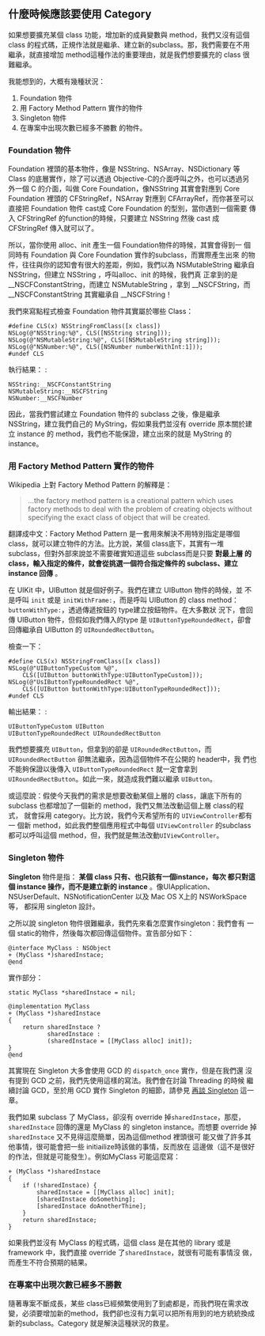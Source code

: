 什麼時候應該要使用 Category
---------------------------

如果想要擴充某個 class 功能，增加新的成員變數與 method，我們又沒有這個
class 的程式碼，正規作法就是繼承、建立新的subclass。那，我們需要在不用
繼承，就直接增加 method這種作法的重要理由，就是我們想要擴充的 class 很
難繼承。

我能想到的，大概有幾種狀況：

1. Foundation 物件
2. 用 Factory Method Pattern 實作的物件
3. Singleton 物件
4. 在專案中出現次數已經多不勝數 的物件。

### Foundation 物件

Foundation 裡頭的基本物件，像是 NSString、NSArray、NSDictionary 等
Class 的底層實作，除了可以透過 Objective-C的介面呼叫之外，也可以透過另
外一個 C 的介面，叫做 Core Foundation，像NSString 其實會對應到 Core
Foundation 裡頭的 CFStringRef，NSArray 對應到 CFArrayRef，而你甚至可以
直接把 Foundation 物件 cast成 Core Foundation 的型別，當你遇到一個需要
傳入 CFStringRef 的function的時候，只要建立 NSString 然後 cast 成
CFStringRef 傳入就可以了。

所以，當你使用 alloc、init 產生一個 Foundation物件的時候，其實會得到一
個同時有 Foundation 與 Core Foundation 實作的subclass，而實際產生出來
的物件，往往與你的認知會有很大的差距，例如，我們以為 NSMutableString
繼承自 NSString，但建立 NSString ，呼叫alloc、init 的時候，我們真
正拿到的是 \_\_NSCFConstantString，而建立 NSMutableString ，拿到
\_\_NSCFString，而 \_\_NSCFConstantString 其實繼承自 \_\_NSCFString！

我們來寫點程式檢查 Foundation 物件其實屬於哪些 Class：

``` objc
#define CLS(x) NSStringFromClass([x class])
NSLog(@"NSString:%@", CLS([NSString string]));
NSLog(@"NSMutableString:%@", CLS([NSMutableString string]));
NSLog(@"NSNumber:%@", CLS([NSNumber numberWithInt:1]));
#undef CLS
```

執行結果： :

    NSString:__NSCFConstantString
    NSMutableString:__NSCFString
    NSNumber:__NSCFNumber

因此，當我們嘗試建立 Foundation 物件的 subclass 之後，像是繼承
NSString，建立我們自己的 MyString，假如果我們並沒有 override
原本關於建立 instance 的 method，我們也不能保證，建立出來的就是
MyString 的 instance。

### 用 Factory Method Pattern 實作的物件

Wikipedia 上對 Factory Method Pattern 的解釋是：

> ...the factory method pattern is a creational pattern which uses
> factory methods to deal with the problem of creating objects without
> specifying the exact class of object that will be created.

翻譯成中文：Factory Method Pattern 是一套用來解決不用特別指定是哪個
class，就可以建立物件的方法。比方說，某個 class底下，其實有一堆
subclass，但對外部來說並不需要確實知道這些 subclass而是只要 **對最上層
的class，輸入指定的條件，就會從挑選一個符合指定條件的 subclass、建立
instance 回傳** 。

在 UIKit 中，UIButton 就是個好例子。我們在建立 UIButton 物件的時候，並
不是呼叫 `init` 或是 `initWithFrame:`，而是呼叫 UIButton 的 class
method：`buttonWithType:`，透過傳遞按鈕的 type建立按鈕物件。在大多數狀
況下，會回傳 UIButton 物件，但假如我們傳入的type 是
`UIButtonTypeRoundedRect`，卻會回傳繼承自 UIButton 的
`UIRoundedRectButton`。

檢查一下：

``` objc
#define CLS(x) NSStringFromClass([x class])
NSLog(@"UIButtonTypeCustom %@",
    CLS([UIButton buttonWithType:UIButtonTypeCustom]));
NSLog(@"UsIButtonTypeRoundedRect %@",
    CLS([UIButton buttonWithType:UIButtonTypeRoundedRect]));
#undef CLS
```

輸出結果： :

    UIButtonTypeCustom UIButton
    UIButtonTypeRoundedRect UIRoundedRectButton

我們想要擴充 `UIButton`，但拿到的卻是 `UIRoundedRectButton`，而
`UIRoundedRectButton` 卻無法繼承，因為這個物件不在公開的 header中，我
們也不能夠保證以後傳入 `UIButtonTypeRoundedRect` 就一定會拿到
`UIRoundedRectButton`。如此一來，就造成我們難以繼承 `UIButton`。

或這麼說：假使今天我們的需求是想要改動某個上層的 class，讓底下所有的
subclass 也都增加了一個新的 method，我們又無法改動這個上層 class的程式，
就會採用 category。比方說，我們今天希望所有的 `UIViewController`都有一
個新 method，如此我們整個應用程式中每個 `UIViewController` 的subclass
都可以呼叫這個 method，但，我們就是無法改動`UIViewController`。

### Singleton 物件

**Singleton** 物件是指： **某個 class 只有、也只該有一個instance，每次
都只對這個 instance 操作，而不是建立新的 instance** 。像UIApplication、
NSUserDefault、NSNotificationCenter 以及 Mac OS X上的 NSWorkSpace 等，
都採用 singleton 設計。

之所以說 singleton 物件很難繼承，我們先來看怎麼實作singleton：我們會有
一個 static的物件，然後每次都回傳這個物件。宣告部分如下：

``` objc
@interface MyClass : NSObject
+ (MyClass *)sharedInstace;
@end
```

實作部分：

``` objc
static MyClass *sharedInstace = nil;

@implementation MyClass
+ (MyClass *)sharedInstace
{
    return sharedInstace ?
           sharedInstace :
           (sharedInstace = [[MyClass alloc] init]);
}
@end
```

其實現在 Singleton 大多會使用 GCD 的 `dispatch_once` 實作，但是在我們還
沒有提到 GCD 之前，我們先使用這樣的寫法。我們會在討論 Threading 的時候
繼續討論 GCD，至於用 GCD 實作 Singleton 的細節，請參見
[再談 Singleton](../design_patterns/singleton.md) 這一章。

我們如果 subclass 了 MyClass，卻沒有 override 掉`sharedInstace`，那麼，
`sharedInstace` 回傳的還是 MyClass 的 singleton instance。而想要
override 掉 `sharedInstace` 又不見得這麼簡單，因為這個method 裡頭很可
能又做了許多其他事情，很可能會把一些 initiailize時該做的事情，反而放在
這邊做（這不是很好的作法，但就是可能發生）。例如MyClass 可能這麼寫：

``` objc
+ (MyClass *)sharedInstace
{
    if (!sharedInstace) {
        sharedInstace = [[MyClass alloc] init];
        [sharedInstace doSomething];
        [sharedInstace doAnotherThine];
    }
    return sharedInstace;
}
```

如果我們並沒有 MyClass 的程式碼，這個 class 是在其他的 library 或是
framework 中，我們直接 override 了`sharedInstace`，就很有可能有事情沒
做，而產生不符合預期的結果。

### 在專案中出現次數已經多不勝數

隨著專案不斷成長，某些 class已經頻繁使用到了到處都是，而我們現在需求改
變，必須要增加新的method，我們卻也沒有力氣可以把所有用到的地方統統換成
新的subclass。Category 就是解決這種狀況的救星。
